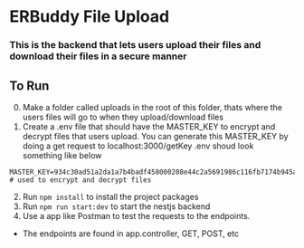 # ERBuddy File Upload

### This is the backend that lets users upload their files and download their files in a secure manner

## To Run
0. Make a folder called uploads in the root of this folder, thats where the users files will go to when they upload/download files
1. Create a .env file that should have the MASTER_KEY to encrypt and decrypt files that users upload. You can generate this MASTER_KEY by doing a get request to localhost:3000/getKey
.env shoud look something like below
```
MASTER_KEY=934c30ad51a2da1a7b4badf458000208e44c2a5691986c116fb7174b945ac725 # used to encrypt and decrypt files
```
2. Run `npm install` to install the project packages
3. Run `npm run start:dev` to start the nestjs backend
4. Use a app like Postman to test the requests to the endpoints. 
- The endpoints are found in app.controller, GET, POST, etc

